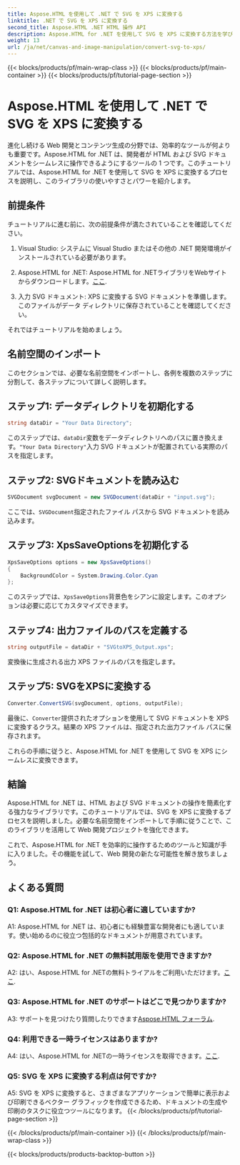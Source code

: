 ```yaml
---
title: Aspose.HTML を使用して .NET で SVG を XPS に変換する
linktitle: .NET で SVG を XPS に変換する
second_title: Aspose.HTML .NET HTML 操作 API
description: Aspose.HTML for .NET を使用して SVG を XPS に変換する方法を学びます。この強力なライブラリを使用して Web 開発を強化します。
weight: 13
url: /ja/net/canvas-and-image-manipulation/convert-svg-to-xps/
---
```


{{< blocks/products/pf/main-wrap-class >}}
{{< blocks/products/pf/main-container >}}
{{< blocks/products/pf/tutorial-page-section >}}

# Aspose.HTML を使用して .NET で SVG を XPS に変換する


進化し続ける Web 開発とコンテンツ生成の分野では、効率的なツールが何よりも重要です。Aspose.HTML for .NET は、開発者が HTML および SVG ドキュメントをシームレスに操作できるようにするツールの 1 つです。このチュートリアルでは、Aspose.HTML for .NET を使用して SVG を XPS に変換するプロセスを説明し、このライブラリの使いやすさとパワーを紹介します。

## 前提条件

チュートリアルに進む前に、次の前提条件が満たされていることを確認してください。

1. Visual Studio: システムに Visual Studio またはその他の .NET 開発環境がインストールされている必要があります。

2.  Aspose.HTML for .NET: Aspose.HTML for .NETライブラリをWebサイトからダウンロードします。[ここ](https://releases.aspose.com/html/net/).

3. 入力 SVG ドキュメント: XPS に変換する SVG ドキュメントを準備します。このファイルがデータ ディレクトリに保存されていることを確認してください。

それではチュートリアルを始めましょう。

## 名前空間のインポート

このセクションでは、必要な名前空間をインポートし、各例を複数のステップに分割して、各ステップについて詳しく説明します。

## ステップ1: データディレクトリを初期化する

```csharp
string dataDir = "Your Data Directory";
```

このステップでは、`dataDir`変数をデータディレクトリへのパスに置き換えます。`"Your Data Directory"`入力 SVG ドキュメントが配置されている実際のパスを指定します。

## ステップ2: SVGドキュメントを読み込む

```csharp
SVGDocument svgDocument = new SVGDocument(dataDir + "input.svg");
```

ここでは、`SVGDocument`指定されたファイル パスから SVG ドキュメントを読み込みます。

## ステップ3: XpsSaveOptionsを初期化する

```csharp
XpsSaveOptions options = new XpsSaveOptions()
{
    BackgroundColor = System.Drawing.Color.Cyan
};
```

このステップでは、`XpsSaveOptions`背景色をシアンに設定します。このオプションは必要に応じてカスタマイズできます。

## ステップ4: 出力ファイルのパスを定義する

```csharp
string outputFile = dataDir + "SVGtoXPS_Output.xps";
```

変換後に生成される出力 XPS ファイルのパスを指定します。

## ステップ5: SVGをXPSに変換する

```csharp
Converter.ConvertSVG(svgDocument, options, outputFile);
```

最後に、`Converter`提供されたオプションを使用して SVG ドキュメントを XPS に変換するクラス。結果の XPS ファイルは、指定された出力ファイル パスに保存されます。

これらの手順に従うと、Aspose.HTML for .NET を使用して SVG を XPS にシームレスに変換できます。

## 結論

Aspose.HTML for .NET は、HTML および SVG ドキュメントの操作を簡素化する強力なライブラリです。このチュートリアルでは、SVG を XPS に変換するプロセスを説明しました。必要な名前空間をインポートして手順に従うことで、このライブラリを活用して Web 開発プロジェクトを強化できます。

これで、Aspose.HTML for .NET を効率的に操作するためのツールと知識が手に入りました。その機能を試して、Web 開発の新たな可能性を解き放ちましょう。

## よくある質問

### Q1: Aspose.HTML for .NET は初心者に適していますか?

A1: Aspose.HTML for .NET は、初心者にも経験豊富な開発者にも適しています。使い始めるのに役立つ包括的なドキュメントが用意されています。

### Q2: Aspose.HTML for .NET の無料試用版を使用できますか?

 A2: はい、Aspose.HTML for .NETの無料トライアルをご利用いただけます。[ここ](https://releases.aspose.com/).

### Q3: Aspose.HTML for .NET のサポートはどこで見つかりますか?

 A3: サポートを見つけたり質問したりできます[Aspose.HTML フォーラム](https://forum.aspose.com/).

### Q4: 利用できる一時ライセンスはありますか?

 A4: はい、Aspose.HTML for .NETの一時ライセンスを取得できます。[ここ](https://purchase.aspose.com/temporary-license/).

### Q5: SVG を XPS に変換する利点は何ですか?

A5: SVG を XPS に変換すると、さまざまなアプリケーションで簡単に表示および印刷できるベクター グラフィックを作成できるため、ドキュメントの生成や印刷のタスクに役立つツールになります。
{{< /blocks/products/pf/tutorial-page-section >}}

{{< /blocks/products/pf/main-container >}}
{{< /blocks/products/pf/main-wrap-class >}}

{{< blocks/products/products-backtop-button >}}
